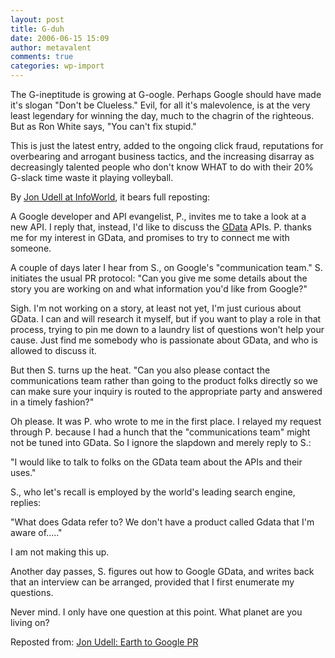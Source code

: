 ```yaml
---
layout: post
title: G-duh
date: 2006-06-15 15:09
author: metavalent
comments: true
categories: wp-import
---
```

The G-ineptitude is growing at G-oogle.  Perhaps Google should have made it's slogan "Don't be Clueless."  Evil, for all it's malevolence, is at the very least legendary for winning the day, much to the chagrin of the righteous.  But as Ron White says, "You can't fix stupid."

This is just the latest entry, added to the ongoing click fraud, reputations for overbearing and arrogant business tactics, and the increasing disarray as decreasingly talented people who don't know WHAT to do with their 20% G-slack time waste it playing volleyball.

By <a href="http://weblog.infoworld.com/udell/2006/06/03.html">Jon Udell at InfoWorld</a>, it bears full reposting:

A Google developer and API evangelist, P., invites me to take a look at a new API. I reply that, instead, I'd like to discuss the <a href="http://code.google.com/apis/gdata/">GData</a> APIs. P. thanks me for my interest in GData, and promises to try to connect me with someone.  <p> A couple of days later I hear from S., on Google's "communication team." S. initiates the usual PR protocol: "Can you give me some details about the story you are working on and what information you'd like from Google?" </p> <p>Sigh. I'm not working on a story, at least not yet, I'm just curious about GData. I can and will research it myself, but if you want to play a role in that process, trying to pin me down to a laundry list of questions won't help your cause. Just find me somebody who is passionate about GData, and who is allowed to discuss it. </p> <p>But then S. turns up the heat. "Can you also please contact the communications team rather than going to the product folks directly so we can make sure your inquiry is routed to the appropriate party and answered in a timely fashion?" </p> <p> Oh please. It was P. who wrote to me in the first place. I relayed my request through P. because I had a hunch that the "communications team" might not be tuned into GData. So I ignore the slapdown and merely reply to S.: </p> <p> "I would like to talk to folks on the GData team about the APIs and their uses." </p> <p> S., who let's recall is employed by the world's leading search engine, replies: </p> <p> "What does Gdata refer to? We don't have a product called Gdata that I'm aware of....." </p> <p> I am not making this up.  </p> <p>Another day passes, S. figures out how to Google GData, and writes back that an interview can be arranged, provided that I first enumerate my questions. </p> <p> Never mind. I only have one question at this point. What planet are you living on? </p>Reposted from:  <a href="http://weblog.infoworld.com/udell/2006/06/03.html">Jon Udell: Earth to Google PR</a>
